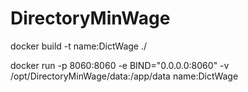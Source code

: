 # DirectoryMinWage

docker build -t name:DictWage ./

docker run -p 8060:8060 -e BIND="0.0.0.0:8060" -v /opt/DirectoryMinWage/data:/app/data name:DictWage